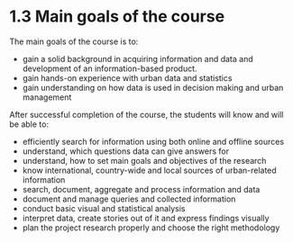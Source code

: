 # 1.3  Main goals of the course

The main goals of the course is to:

-	gain a solid background in acquiring information and data and development of an information-based product. 
-	gain hands-on experience with urban data and statistics
-	gain understanding on how data is used in decision making and urban management 



After successful completion of the course, the students will know and will be able to:

-	efficiently search for information using both online and offline sources
-	understand, which questions data can give answers for 
-	understand, how to set main goals and objectives of the research 
-	know international, country-wide and local sources of urban-related information
-	search, document, aggregate and process information and data
-	document and manage queries and collected information 
-	conduct basic visual and statistical analysis 
-	interpret data, create stories out of it and express findings visually 
-	plan the project research properly and choose the right methodology
